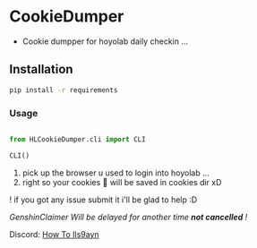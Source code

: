 # CookieDumper

- Cookie dumpper for hoyolab daily checkin ...

## Installation
```sh
pip install -r requirements
```

### Usage
```py

from HLCookieDumper.cli import CLI

CLI()

```

1. pick up the browser u used to login into hoyolab ...
2. right so your cookies 🍪 will be saved in cookies dir xD

! if you got any issue submit it i'll be glad to help :D

_GenshinClaimer Will be delayed for another time **not cancelled** !_

Discord: [How To Ils9ayn](https://discord.gg/QKM3DccBJp)
